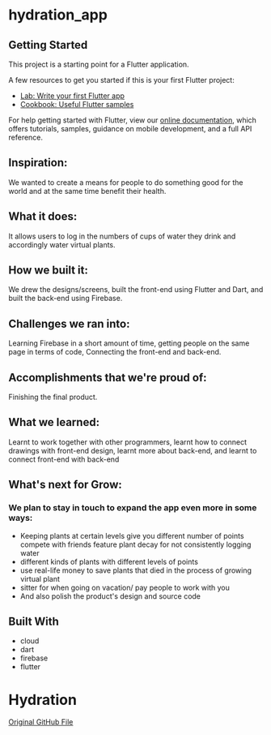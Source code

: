 # hydration_app

## Getting Started

This project is a starting point for a Flutter application.

A few resources to get you started if this is your first Flutter project:

- [Lab: Write your first Flutter app](https://flutter.dev/docs/get-started/codelab)
- [Cookbook: Useful Flutter samples](https://flutter.dev/docs/cookbook)

For help getting started with Flutter, view our
[online documentation](https://flutter.dev/docs), which offers tutorials,
samples, guidance on mobile development, and a full API reference.

## Inspiration: 
We wanted to create a means for people to do something good for the world and at the same time benefit their health.

## What it does: 
It allows users to log in the numbers of cups of water they drink and accordingly water virtual plants.

## How we built it: 
We drew the designs/screens, built the front-end using Flutter and Dart, and built the back-end using Firebase.

## Challenges we ran into: 
Learning Firebase in a short amount of time, getting people on the same page in terms of code, Connecting the front-end and back-end.

## Accomplishments that we're proud of: 
Finishing the final product.

## What we learned: 
Learnt to work together with other programmers, learnt how to connect drawings with front-end design, learnt more about back-end, and learnt to connect front-end with back-end

## What's next for Grow: 
### We plan to stay in touch to expand the app even more in some ways:
- Keeping plants at certain levels give you different number of points compete with friends feature plant decay for not consistently logging water 
- different kinds of plants with different levels of points 
- use real-life money to save plants that died in the process of growing virtual plant
- sitter for when going on vacation/ pay people to work with you
- And also polish the product's design and source code

## Built With
- cloud
- dart
- firebase
- flutter


# Hydration
[Original GitHub File](https://github.com/tuanle277/Hydration)
